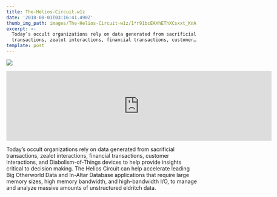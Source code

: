 ```yaml
---
title: The-Helios-Circuit.w1z
date: '2018-08-01T03:16:41.490Z'
thumb_img_path: images/The-Helios-Circuit-w1z/1*r91bcEAXhEThXCsxxt_KnA.jpeg
excerpt: >-
  Today’s occult organizations rely on data generated from sacrificial
  transactions, zealot interactions, financial transactions, customer…
template: post
---
```

![](/images/The-Helios-Circuit-w1z/1*r91bcEAXhEThXCsxxt_KnA.jpeg)

<iframe src="https://play.ht/embed/?article_url=https://medium.com/_p/the-helios-circuit-w1z-26fa2f5315e2" width="700" height="185" frameborder="0" scrolling="no"></iframe>

Today’s occult organizations rely on data generated from sacrificial transactions, zealot interactions, financial transactions, customer interactions, and Diabolism-of-Things devices to help provide insights critical to decision making. The Helios Circuit can help accelerate leading Big Otherworld Data and In-Altar Database applications that require large memory sizes, high memory bandwidth, and high-bandwidth I/O, to manage and analyze massive amounts of unstructured eldritch data.
